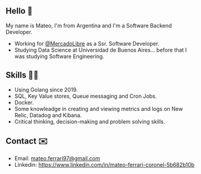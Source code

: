 ## Hello 👋

My name is Mateo, I'm from Argentina and I'm a Software Backend Developer.

* Working for [@MercadoLibre](https://www.mercadolibre.com) as a Ssr. Software Developer.
* Studying Data Science at Universidad de Buenos Aires... before that I was studying Software Engineering.

## Skills 👨‍🔬
* Using Golang since 2019.
* SQL, Key Value stores, Queue messaging and Cron Jobs.
* Docker.
* Some knowleadge in creating and viewing metrics and logs on New Relic, Datadog and Kibana.
* Critical thinking, decision-making and problem solving skills.

## Contact ✉️

* Email: mateo.ferrari97@gmail.com
* Linkedin: https://www.linkedin.com/in/mateo-ferrari-coronel-5b682b10b
